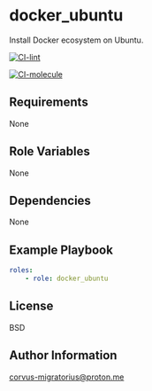 docker_ubuntu
=========

Install Docker ecosystem on Ubuntu.

[![CI-lint](https://github.com/corvus-migratorius/ansible-docker-ubuntu/actions/workflows/lint.yaml/badge.svg)](https://github.com/corvus-migratorius/ansible-docker-ubuntu/actions/workflows/lint.yaml)

[![CI-molecule](https://github.com/corvus-migratorius/ansible-docker-ubuntu/actions/workflows/molecule.yaml/badge.svg)](https://github.com/corvus-migratorius/ansible-docker-ubuntu/actions/workflows/molecule.yaml)

Requirements
------------

None

Role Variables
--------------

None

Dependencies
------------

None

Example Playbook
----------------

```yaml
roles:
    - role: docker_ubuntu
```

License
-------

BSD

Author Information
------------------

corvus-migratorius@proton.me

